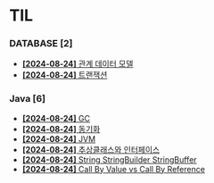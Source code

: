 # TIL
 
### DATABASE [2]
- [**[2024-08-24]**  관계 데이터 모델](https://github.com/A-lass/TIL/blob/main/DATABASE/관계_데이터_모델.md)
- [**[2024-08-24]**  트랜잭션](https://github.com/A-lass/TIL/blob/main/DATABASE/트랜잭션.md)
### Java [6]
- [**[2024-08-24]**  GC](https://github.com/A-lass/TIL/blob/main/Java/GC.md)
- [**[2024-08-24]**  동기화](https://github.com/A-lass/TIL/blob/main/Java/동기화.md)
- [**[2024-08-24]**  JVM](https://github.com/A-lass/TIL/blob/main/Java/JVM.md)
- [**[2024-08-24]**  추상클래스와 인터페이스](https://github.com/A-lass/TIL/blob/main/Java/추상클래스와_인터페이스.md)
- [**[2024-08-24]**  String StringBuilder StringBuffer](https://github.com/A-lass/TIL/blob/main/Java/String_StringBuilder_StringBuffer.md)
- [**[2024-08-24]**  Call By Value vs Call By Reference](https://github.com/A-lass/TIL/blob/main/Java/Call_By_Value_vs_Call_By_Reference.md)
